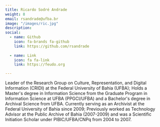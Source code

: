 ```yaml
---
title: Ricardo Sodré Andrade
weight: 8
email: rsandrade@ufba.br
image: "/images/ric.jpg"
description: 
social:
  - name: Github
    icon: fa-brands fa-github
    link: https://github.com/rsandrade
    
  - name: Link
    icon: fa fa-link
    link: https://feudo.org

---
```


Leader of the Research Group on Culture, Representation, and Digital Information (CRIDI) at the Federal University of Bahia (UFBA); Holds a Master's degree in Information Science from the Graduate Program in Information Science at UFBA (PPGCI/UFBA) and a Bachelor's degree in Archival Science from UFBA. Currently serving as an Archivist at the Federal University of Bahia since 2009; Previously worked as Technology Advisor at the Public Archive of Bahia (2007-2009) and was a Scientific Initiation Scholar under PIBIC/UFBA/CNPq from 2004 to 2007.